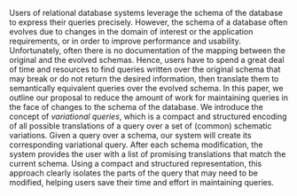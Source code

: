 Users of relational database systems leverage the schema of the database to express their queries precisely. However, the schema of a database often evolves due to changes in the domain of interest or the application requirements, or in order to improve performance and usability. Unfortunately, often there is no documentation of the mapping between the original and the evolved schemas. Hence, users have to spend a great deal of time and resources to find queries written over the original schema that may break or do not return the desired information, then translate them to semantically equivalent queries over the evolved schema. In this paper, we outline our proposal to reduce the amount of work for maintaining queries in the face of changes to the schema of the database. We introduce the concept of *variational queries*, which is a compact and structured encoding of all possible translations of a query over a set of (common) schematic variations. Given a query over a schema, our system will create its corresponding variational query. After each schema modification, the system provides the user with a list of promising translations that match the current schema. Using a compact and structured representation, this approach clearly isolates the parts of the query that may need to be modified, helping users save their time and effort in maintaining queries.